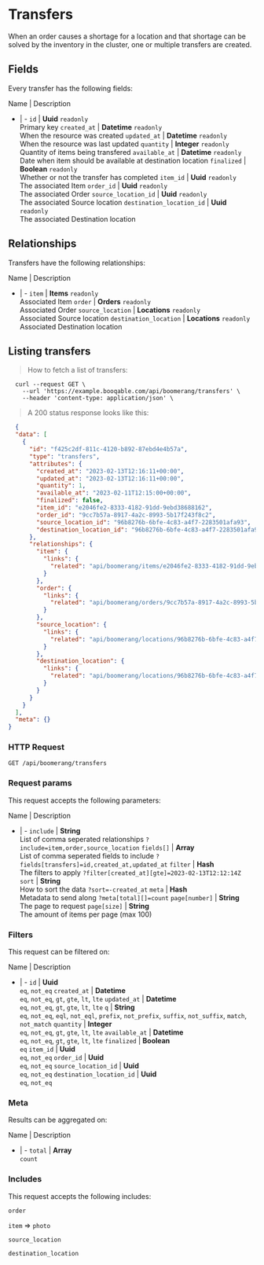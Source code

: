 # Transfers

When an order causes a shortage for a location and that shortage can be solved by the inventory in the cluster, one or multiple transfers are created.

## Fields
Every transfer has the following fields:

Name | Description
- | -
`id` | **Uuid** `readonly`<br>Primary key
`created_at` | **Datetime** `readonly`<br>When the resource was created
`updated_at` | **Datetime** `readonly`<br>When the resource was last updated
`quantity` | **Integer** `readonly`<br>Quantity of items being transfered
`available_at` | **Datetime** `readonly`<br>Date when item should be available at destination location
`finalized` | **Boolean** `readonly`<br>Whether or not the transfer has completed
`item_id` | **Uuid** `readonly`<br>The associated Item
`order_id` | **Uuid** `readonly`<br>The associated Order
`source_location_id` | **Uuid** `readonly`<br>The associated Source location
`destination_location_id` | **Uuid** `readonly`<br>The associated Destination location


## Relationships
Transfers have the following relationships:

Name | Description
- | -
`item` | **Items** `readonly`<br>Associated Item
`order` | **Orders** `readonly`<br>Associated Order
`source_location` | **Locations** `readonly`<br>Associated Source location
`destination_location` | **Locations** `readonly`<br>Associated Destination location


## Listing transfers



> How to fetch a list of transfers:

```shell
  curl --request GET \
    --url 'https://example.booqable.com/api/boomerang/transfers' \
    --header 'content-type: application/json' \
```

> A 200 status response looks like this:

```json
  {
  "data": [
    {
      "id": "f425c2df-811c-4120-b892-87ebd4e4b57a",
      "type": "transfers",
      "attributes": {
        "created_at": "2023-02-13T12:16:11+00:00",
        "updated_at": "2023-02-13T12:16:11+00:00",
        "quantity": 1,
        "available_at": "2023-02-11T12:15:00+00:00",
        "finalized": false,
        "item_id": "e2046fe2-8333-4182-91dd-9ebd38688162",
        "order_id": "9cc7b57a-8917-4a2c-8993-5b17f243f8c2",
        "source_location_id": "96b8276b-6bfe-4c83-a4f7-2283501afa93",
        "destination_location_id": "96b8276b-6bfe-4c83-a4f7-2283501afa93"
      },
      "relationships": {
        "item": {
          "links": {
            "related": "api/boomerang/items/e2046fe2-8333-4182-91dd-9ebd38688162"
          }
        },
        "order": {
          "links": {
            "related": "api/boomerang/orders/9cc7b57a-8917-4a2c-8993-5b17f243f8c2"
          }
        },
        "source_location": {
          "links": {
            "related": "api/boomerang/locations/96b8276b-6bfe-4c83-a4f7-2283501afa93"
          }
        },
        "destination_location": {
          "links": {
            "related": "api/boomerang/locations/96b8276b-6bfe-4c83-a4f7-2283501afa93"
          }
        }
      }
    }
  ],
  "meta": {}
}
```

### HTTP Request

`GET /api/boomerang/transfers`

### Request params

This request accepts the following parameters:

Name | Description
- | -
`include` | **String** <br>List of comma seperated relationships `?include=item,order,source_location`
`fields[]` | **Array** <br>List of comma seperated fields to include `?fields[transfers]=id,created_at,updated_at`
`filter` | **Hash** <br>The filters to apply `?filter[created_at][gte]=2023-02-13T12:12:14Z`
`sort` | **String** <br>How to sort the data `?sort=-created_at`
`meta` | **Hash** <br>Metadata to send along `?meta[total][]=count`
`page[number]` | **String** <br>The page to request
`page[size]` | **String** <br>The amount of items per page (max 100)


### Filters

This request can be filtered on:

Name | Description
- | -
`id` | **Uuid** <br>`eq`, `not_eq`
`created_at` | **Datetime** <br>`eq`, `not_eq`, `gt`, `gte`, `lt`, `lte`
`updated_at` | **Datetime** <br>`eq`, `not_eq`, `gt`, `gte`, `lt`, `lte`
`q` | **String** <br>`eq`, `not_eq`, `eql`, `not_eql`, `prefix`, `not_prefix`, `suffix`, `not_suffix`, `match`, `not_match`
`quantity` | **Integer** <br>`eq`, `not_eq`, `gt`, `gte`, `lt`, `lte`
`available_at` | **Datetime** <br>`eq`, `not_eq`, `gt`, `gte`, `lt`, `lte`
`finalized` | **Boolean** <br>`eq`
`item_id` | **Uuid** <br>`eq`, `not_eq`
`order_id` | **Uuid** <br>`eq`, `not_eq`
`source_location_id` | **Uuid** <br>`eq`, `not_eq`
`destination_location_id` | **Uuid** <br>`eq`, `not_eq`


### Meta

Results can be aggregated on:

Name | Description
- | -
`total` | **Array** <br>`count`


### Includes

This request accepts the following includes:

`order`


`item` => 
`photo`




`source_location`


`destination_location`





